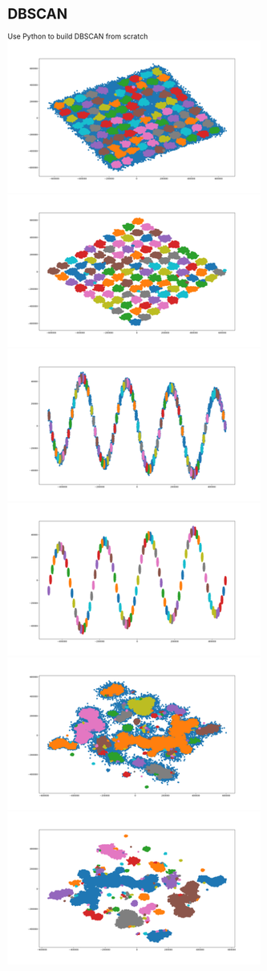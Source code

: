 # DBSCAN
Use Python to build DBSCAN from scratch
![](result/birch1_result_1.png)
![](result/birch1_result_2.png)
![](result/birch2_result_1.png)
![](result/birch2_result_2.png)
![](result/birch3_result_1.png)
![](result/birch3_result_2.png)
